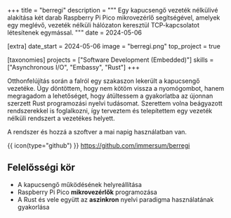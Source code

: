 +++
title = "berregi"
description = """
Egy kapucsengő vezeték nélkülivé alakítása két darab Raspberry Pi Pico mikrovezérlő segítségével,
amelyek egy meglévő, vezeték nélküli hálózaton keresztül TCP-kapcsolatot létesítenek egymással. 
"""
date = 2024-05-06

[extra]
date_start = 2024-05-06
image = "berregi.png"
top_project = true

[taxonomies]
projects = ["Software Development (Embedded)"]
skills = ["Asynchronous I/O", "Embassy", "Rust"]
+++

Otthonfelújítás során a falról egy szakaszon lekerült a kapucsengő vezetéke. Úgy döntöttem, hogy
nem kötöm vissza a nyomógombot, hanem megragadom a lehetőséget, hogy átültessem a gyakorlatba az
újonnan szerzett Rust programozási nyelvi tudásomat. Szerettem volna beágyazott rendszerekkel is
foglalkozni, így terveztem és telepítettem egy vezeték nélküli rendszert a vezetékes helyett.

A rendszer és hozzá a szoftver a mai napig használatban van.

{{ icon(type="github") }}
<https://github.com/immersum/berregi>

## Felelősségi kör

* A kapucsengő működésének helyreállítása
* Raspberry Pi Pico **mikrovezérlők** programozása
* A Rust és vele együtt az **aszinkron** nyelvi paradigma használatának gyakorlása
